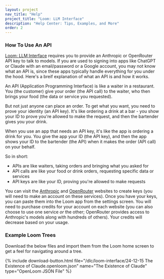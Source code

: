 ```yaml
---
layout: project
nav_title: "Help"
project_title: "Loom: LLM Interface"
description: "Help Center: Tips, Examples, and More"
order: 2
---
```


### How To Use An API

[Loom: LLM Interface](/projects/loom-interface) requires you to provide an Anthropic or OpenRouter API key to talk to models. If you are used to signing into apps like ChatGPT or Claude with an email/password or a Google account, you may not know what an API is, since these apps typically handle everything for you under the hood. Here's a breif explanation of what an API is and how it works.  

An API (Application Programming Interface) is like a waiter in a restaurant. You (the customer) give your order (the API call) to the waiter, who then brings your food (the data or service you requested).  

But not just anyone can place an order. To get what you want, you need to prove your identity (an API key). It's like ordering a drink at a bar - you show your ID to prove you're allowed to make the request, and then the bartender gives you your drink.  

When you use an app that needs an API key, it's like the app is ordering a drink for you. You give the app your ID (the API key), and then the app shows your ID to the bartender (the API) when it makes the order (API call) on your behalf.  

So in short:

- APIs are like waiters, taking orders and bringing what you asked for
- API calls are like your food or drink orders, requesting specific data or services
- API keys are like your ID, proving you're allowed to make requests


You can visit the [Anthropic](https://console.anthropic.com/settings/keys) and [OpenRouter](https://openrouter.ai/settings/keys) websites to create keys (you will need to make an account on these services). Once you have your keys, you can paste them into the Loom app from the settings screen. You will need to purchase credits for your account on each website (you can also choose to use one service *or* the other; OpenRouter provides access to Anthropic's models along with hundreds of others). Your credits will decrease based on your usage. 

### Example Loom Trees

Download the below files and import them from the Loom home screen to get a feel for navigating around a tree. 

{% include download-button.html 
  file="/dlc/loom-interface/24-12-15 The Existence of Claude.openloom.json" 
  name="The Existence of Claude" 
  type="OpenLoom JSON File" 
%}
